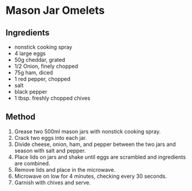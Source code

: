 # Mason Jar Omelets

## Ingredients

- nonstick cooking spray
- 4 large eggs
- 50g cheddar, grated
- 1/2 Onion, finely chopped
- 75g ham, diced
- 1 red pepper, chopped
- salt
- black pepper
- 1 tbsp. freshly chopped chives

## Method

1. Grease two 500ml mason jars with nonstick cooking spray.
2. Crack two eggs into each jar.
3. Divide cheese, onion, ham, and pepper between the two jars and season with salt and pepper.
4. Place lids on jars and shake until eggs are scrambled and ingredients are combined.
5. Remove lids and place in the microwave.
6. Microwave on low for 4 minutes, checking every 30 seconds.
7. Garnish with chives and serve.
